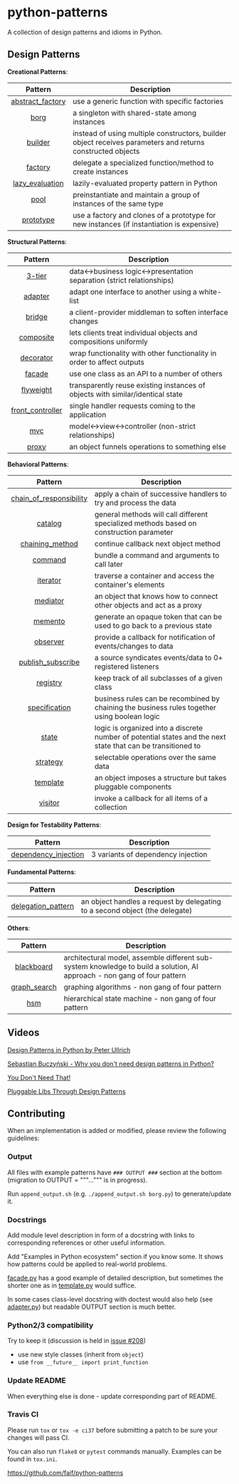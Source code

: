 # python-patterns

A collection of design patterns and idioms in Python.

## Design Patterns

**Creational Patterns**:

|                           Pattern                           | Description                                                                                                |
| :---------------------------------------------------------: | ---------------------------------------------------------------------------------------------------------- |
| [abstract_factory](patterns/creational/abstract_factory.py) | use a generic function with specific factories                                                             |
|             [borg](patterns/creational/borg.py)             | a singleton with shared-state among instances                                                              |
|          [builder](patterns/creational/builder.py)          | instead of using multiple constructors, builder object receives parameters and returns constructed objects |
|          [factory](patterns/creational/factory.py)          | delegate a specialized function/method to create instances                                                 |
|  [lazy_evaluation](patterns/creational/lazy_evaluation.py)  | lazily-evaluated property pattern in Python                                                                |
|             [pool](patterns/creational/pool.py)             | preinstantiate and maintain a group of instances of the same type                                          |
|        [prototype](patterns/creational/prototype.py)        | use a factory and clones of a prototype for new instances (if instantiation is expensive)                  |

**Structural Patterns**:

|                           Pattern                           | Description                                                                    |
| :---------------------------------------------------------: | ------------------------------------------------------------------------------ |
|           [3-tier](patterns/structural/3-tier.py)           | data<->business logic<->presentation separation (strict relationships)         |
|          [adapter](patterns/structural/adapter.py)          | adapt one interface to another using a white-list                              |
|           [bridge](patterns/structural/bridge.py)           | a client-provider middleman to soften interface changes                        |
|        [composite](patterns/structural/composite.py)        | lets clients treat individual objects and compositions uniformly               |
|        [decorator](patterns/structural/decorator.py)        | wrap functionality with other functionality in order to affect outputs         |
|           [facade](patterns/structural/facade.py)           | use one class as an API to a number of others                                  |
|     [flyweight](patterns/structural/flyweight__py3.py)      | transparently reuse existing instances of objects with similar/identical state |
| [front_controller](patterns/structural/front_controller.py) | single handler requests coming to the application                              |
|              [mvc](patterns/structural/mvc.py)              | model<->view<->controller (non-strict relationships)                           |
|            [proxy](patterns/structural/proxy.py)            | an object funnels operations to something else                                 |

**Behavioral Patterns**:

|                                    Pattern                                     | Description                                                                                                  |
| :----------------------------------------------------------------------------: | ------------------------------------------------------------------------------------------------------------ |
| [chain_of_responsibility](patterns/behavioral/chain_of_responsibility__py3.py) | apply a chain of successive handlers to try and process the data                                             |
|                   [catalog](patterns/behavioral/catalog.py)                    | general methods will call different specialized methods based on construction parameter                      |
|           [chaining_method](patterns/behavioral/chaining_method.py)            | continue callback next object method                                                                         |
|                   [command](patterns/behavioral/command.py)                    | bundle a command and arguments to call later                                                                 |
|                  [iterator](patterns/behavioral/iterator.py)                   | traverse a container and access the container's elements                                                     |
|                  [mediator](patterns/behavioral/mediator.py)                   | an object that knows how to connect other objects and act as a proxy                                         |
|                   [memento](patterns/behavioral/memento.py)                    | generate an opaque token that can be used to go back to a previous state                                     |
|                  [observer](patterns/behavioral/observer.py)                   | provide a callback for notification of events/changes to data                                                |
|         [publish_subscribe](patterns/behavioral/publish_subscribe.py)          | a source syndicates events/data to 0+ registered listeners                                                   |
|                [registry](patterns/behavioral/registry__py3.py)                | keep track of all subclasses of a given class                                                                |
|             [specification](patterns/behavioral/specification.py)              | business rules can be recombined by chaining the business rules together using boolean logic                 |
|                     [state](patterns/behavioral/state.py)                      | logic is organized into a discrete number of potential states and the next state that can be transitioned to |
|                  [strategy](patterns/behavioral/strategy.py)                   | selectable operations over the same data                                                                     |
|                  [template](patterns/behavioral/template.py)                   | an object imposes a structure but takes pluggable components                                                 |
|                   [visitor](patterns/behavioral/visitor.py)                    | invoke a callback for all items of a collection                                                              |

**Design for Testability Patterns**:

|                         Pattern                          | Description                        |
| :------------------------------------------------------: | ---------------------------------- |
| [dependency_injection](patterns/dependency_injection.py) | 3 variants of dependency injection |

**Fundamental Patterns**:

|                             Pattern                              | Description                                                                 |
| :--------------------------------------------------------------: | --------------------------------------------------------------------------- |
| [delegation_pattern](patterns/fundamental/delegation_pattern.py) | an object handles a request by delegating to a second object (the delegate) |

**Others**:

|                     Pattern                     | Description                                                                                                              |
| :---------------------------------------------: | ------------------------------------------------------------------------------------------------------------------------ |
| [blackboard](patterns/other/blackboard__py3.py) | architectural model, assemble different sub-system knowledge to build a solution, AI approach - non gang of four pattern |
| [graph_search](patterns/other/graph_search.py)  | graphing algorithms - non gang of four pattern                                                                           |
|        [hsm](patterns/other/hsm/hsm.py)         | hierarchical state machine - non gang of four pattern                                                                    |

## Videos

[Design Patterns in Python by Peter Ullrich](https://www.youtube.com/watch?v=bsyjSW46TDg)

[Sebastian Buczyński - Why you don't need design patterns in Python?](https://www.youtube.com/watch?v=G5OeYHCJuv0)

[You Don't Need That!](https://www.youtube.com/watch?v=imW-trt0i9I)

[Pluggable Libs Through Design Patterns](https://www.youtube.com/watch?v=PfgEU3W0kyU)

## Contributing

When an implementation is added or modified, please review the following guidelines:

### Output

All files with example patterns have `### OUTPUT ###` section at the bottom
(migration to OUTPUT = """...""" is in progress).

Run `append_output.sh` (e.g. `./append_output.sh borg.py`) to generate/update it.

### Docstrings

Add module level description in form of a docstring with links to corresponding references or other useful information.

Add "Examples in Python ecosystem" section if you know some. It shows how patterns could be applied to real-world problems.

[facade.py](patterns/structural/facade.py) has a good example of detailed description,
but sometimes the shorter one as in [template.py](patterns/behavioral/template.py) would suffice.

In some cases class-level docstring with doctest would also help (see [adapter.py](patterns/structural/adapter.py))
but readable OUTPUT section is much better.

### Python2/3 compatibility

Try to keep it (discussion is held in [issue #208](https://github.com/faif/python-patterns/issues/208))

- use new style classes (inherit from `object`)
- use `from __future__ import print_function`

### Update README

When everything else is done - update corresponding part of README.

### Travis CI

Please run `tox` or `tox -e ci37` before submitting a patch to be sure your changes will pass CI.

You can also run `flake8` or `pytest` commands manually. Examples can be found in `tox.ini`.

<https://github.com/faif/python-patterns>
